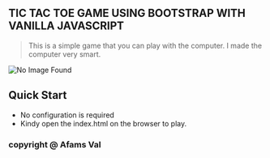 ## TIC TAC TOE GAME USING BOOTSTRAP WITH VANILLA JAVASCRIPT

> This is a simple game that you can play with the computer. I made the computer very smart.

![No Image Found](https://www.laffout.com/images/tictactoe.jpg)

## Quick Start

- No configuration is required
- Kindy open the index.html on the browser to play.

### copyright @ Afams Val
